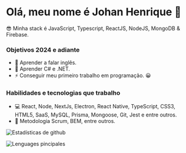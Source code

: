 # Olá, meu nome é Johan Henrique 👋

😎 Minha stack é JavaScript, Typescript, ReactJS, NodeJS, MongoDB & Firebase.

### Objetivos 2024 e adiante

+ 🥅 Aprender a falar inglês.
+ 🥅 Aprender C# e .NET.
+ ⚡ Conseguir meu primeiro trabalho em programação. 😀

### Habilidades e tecnologias que trabalho

+ 💻 React, Node, NextJs, Electron, React Native, TypeScript, CSS3, HTML5, SaaS, MySQL, Prisma, Mongoose, Git, Jest e entre outros.
+ 📰 Metodologia Scrum, BEM, entre outros.

![Estadísticas de github](https://github-readme-stats.vercel.app/api?username=HenriqueDev06&show_icons=true&theme=dark)

![Lenguages pincipales](https://github-readme-stats.vercel.app/api/top-langs/?username=HenriqueDev06&theme=dark&layout=compact&card_width=445)

